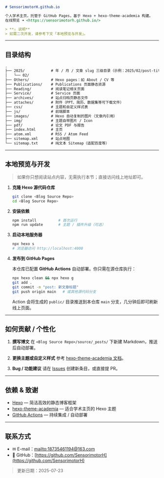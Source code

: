 ````markdown
# SensorimotorH.github.io

个人学术主页，托管于 GitHub Pages，基于 Hexo + hexo-theme-academia 构建。  
在线预览 ➜ <https://sensorimotorh.github.io/>

> **⚠️ 说明**    
> 如需二次开发，请参考下文「本地预览与开发」。
````
---

## 目录结构
````markdown
.
├── 2025/            # 年 / 月 / 文章 slug 三级目录（示例：2025/02/post-title/index.html）
│   └── 02/
├── Others/          # Hexo pages：如 About / CV 等
├── Publications/    # Publications 页面静态资源
├── Reading/         # 阅读笔记相关页面
├── Service/         # Service 页面
├── archives/        # 站点归档页静态文件
├── attaches/        # 附件（PPT、简历、数据集等可下载文件）
├── css/             # 主题和自定义样式表
├── js/              # 前端脚本
├── images/          # Hexo 自动复制的图片（文章内引用）
├── img/             # 主题自带图片 / Icon
├── pdf/             # 论文 PDF 与报告
├── index.html       # 主页
├── atom.xml         # RSS / Atom Feed
├── sitemap.xml      # 站点地图
└── sitemap.txt      # 纯文本 Sitemap（适配百度等）
````
---

## 本地预览与开发

> 如果你只想阅读站点内容，无需执行本节；直接访问线上地址即可。

1. **克隆 Hexo 源代码仓库**

   ```bash
   git clone <Blog Source Repo>
   cd <Blog Source Repo>
   ```

2. **安装依赖**

   ```bash
   npm install          # 首次运行
   npm run update       # 主题 / 插件升级（可选）
   ```

3. **启动本地服务器**

   ```bash
   npx hexo s
   # 浏览器访问 http://localhost:4000
   ```

4. **发布到 GitHub Pages**

   本仓库已配置 **GitHub Actions** 自动部署。你只需在源仓库执行：

   ```bash
   npx hexo clean && npx hexo g
   git add .
   git commit -m "post: 新文章标题"
   git push origin main   # 或其他源代码分支
   ```

   Action 会将生成的 `public/` 目录推送到本仓库 `main` 分支，几分钟后即可刷新线上页面。

---

## 如何贡献 / 个性化

1. **撰写博文**
   在 `<Blog Source Repo>/source/_posts/` 下新建 Markdown，推送后自动部署。

2. **更换主题或自定义样式**
   参考 [hexo-theme-academia 文档](https://github.com/theme-keep/hexo-theme-academia)。

3. **Bug / 功能建议**
   请在 [Issues](https://github.com/SensorimotorH/SensorimotorH.github.io/issues) 创建新条目，或直接提 PR。

---

## 依赖 & 致谢

* [Hexo](https://hexo.io/) — 简洁高效的静态博客框架
* [hexo-theme-academia](https://github.com/theme-keep/hexo-theme-academia) — 适合学术主页的 Hexo 主题
* [GitHub Actions](https://github.com/features/actions) — 持续集成 / 自动部署

---

## 联系方式

* ✉ E-mail：[mailto:18735461194@163.com](mailto:18735461194@163.com)
* 🐙 GitHub：[https://github.com/SensorimotorH](https://github.com/SensorimotorH)

> 更新日期：2025-07-23
